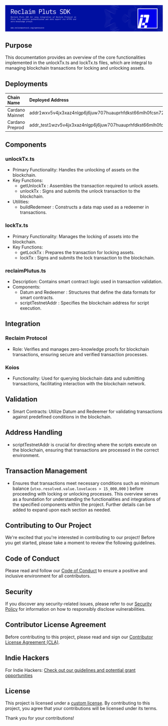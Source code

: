 <div>
    <div>
        <img src="https://raw.githubusercontent.com/reclaimprotocol/.github/main/assets/banners/Pluts-SDK.png"  />
    </div>
</div>

## Purpose

This documentation provides an overview of the core functionalities implemented in the unlockTx.ts and lockTx.ts files, which are integral to managing blockchain transactions for locking and unlocking assets.

## Deployments

| Chain Name | Deployed Address | Explorer Link |
|:-----------|:-----------------|:--------------|
| Cardano Mainnet | addr1wxv5v4jx3xaz4nlgp6j6juw707huauprhfdkst66mlh0fcsn72qrt | https://cardanoscan.io/address/addr1wxv5v4jx3xaz4nlgp6j6juw707huauprhfdkst66mlh0fcsn72qrt
| Cardano Preprod | addr_test1wzv5v4jx3xaz4nlgp6j6juw707huauprhfdkst66mlh0fcsgk7uvw | https://preprod.cardanoscan.io/address/addr_test1wzv5v4jx3xaz4nlgp6j6juw707huauprhfdkst66mlh0fcsgk7uvw

## Components

### unlockTx.ts

- Primary Functionality: Handles the unlocking of assets on the blockchain.
- Key Functions:
  - getUnlockTx : Assembles the transaction required to unlock assets.
  - unlockTx : Signs and submits the unlock transaction to the blockchain.
- Utilities:
  - buildRedemeer : Constructs a data map used as a redeemer in transactions.

### lockTx.ts

- Primary Functionality: Manages the locking of assets into the blockchain.
- Key Functions:
  - getLockTx : Prepares the transaction for locking assets.
  - lockTx : Signs and submits the lock transaction to the blockchain.

### reclaimPlutus.ts

- Description: Contains smart contract logic used in transaction validation.
- Components:
  - Datum and Redeemer : Structures that define the data formats for smart contracts.
  - scriptTestnetAddr : Specifies the blockchain address for script execution.

## Integration

### Reclaim Protocol

- Role: Verifies and manages zero-knowledge proofs for blockchain transactions, ensuring secure and verified transaction processes.

### Koios

- Functionality: Used for querying blockchain data and submitting transactions, facilitating interaction with the blockchain network.

## Validation

- Smart Contracts: Utilize Datum and Redeemer for validating transactions against predefined conditions in the blockchain.

## Address Handling

- scriptTestnetAddr is crucial for directing where the scripts execute on the blockchain, ensuring that transactions are processed in the correct environment.

## Transaction Management

- Ensures that transactions meet necessary conditions such as minimum balance (`utxo.resolved.value.lovelaces > 15_000,000` ) before proceeding with locking or unlocking processes.
  This overview serves as a foundation for understanding the functionalities and integrations of the specified components within the project. Further details can be added to expand upon each section as needed.

## Contributing to Our Project

We're excited that you're interested in contributing to our project! Before you get started, please take a moment to review the following guidelines.

## Code of Conduct

Please read and follow our [Code of Conduct](https://github.com/reclaimprotocol/.github/blob/main/Code-of-Conduct.md) to ensure a positive and inclusive environment for all contributors.

## Security

If you discover any security-related issues, please refer to our [Security Policy](https://github.com/reclaimprotocol/.github/blob/main/SECURITY.md) for information on how to responsibly disclose vulnerabilities.

## Contributor License Agreement

Before contributing to this project, please read and sign our [Contributor License Agreement (CLA)](https://github.com/reclaimprotocol/.github/blob/main/CLA.md).

## Indie Hackers

For Indie Hackers: [Check out our guidelines and potential grant opportunities](https://github.com/reclaimprotocol/.github/blob/main/Indie-Hackers.md)

## License

This project is licensed under a [custom license](https://github.com/reclaimprotocol/.github/blob/main/LICENSE). By contributing to this project, you agree that your contributions will be licensed under its terms.

Thank you for your contributions!

